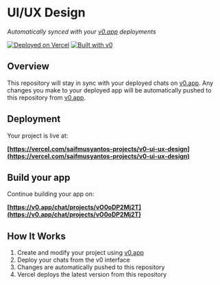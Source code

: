# UI/UX Design

*Automatically synced with your [v0.app](https://v0.app) deployments*

[![Deployed on Vercel](https://img.shields.io/badge/Deployed%20on-Vercel-black?style=for-the-badge&logo=vercel)](https://vercel.com/saifmusyantos-projects/v0-ui-ux-design)
[![Built with v0](https://img.shields.io/badge/Built%20with-v0.app-black?style=for-the-badge)](https://v0.app/chat/projects/vO0oDP2Mj2T)

## Overview

This repository will stay in sync with your deployed chats on [v0.app](https://v0.app).
Any changes you make to your deployed app will be automatically pushed to this repository from [v0.app](https://v0.app).

## Deployment

Your project is live at:

**[https://vercel.com/saifmusyantos-projects/v0-ui-ux-design](https://vercel.com/saifmusyantos-projects/v0-ui-ux-design)**

## Build your app

Continue building your app on:

**[https://v0.app/chat/projects/vO0oDP2Mj2T](https://v0.app/chat/projects/vO0oDP2Mj2T)**

## How It Works

1. Create and modify your project using [v0.app](https://v0.app)
2. Deploy your chats from the v0 interface
3. Changes are automatically pushed to this repository
4. Vercel deploys the latest version from this repository
